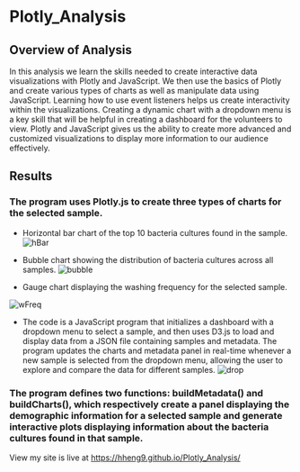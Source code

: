 # Plotly_Analysis

## Overview of Analysis
In this analysis we learn the skills needed to create interactive data visualizations with Plotly and JavaScript. We then use the basics of Plotly and create various types of charts as well as manipulate data using JavaScript. Learning how to use event listeners helps us create interactivity within the visualizations. Creating a dynamic chart with a dropdown menu is a key skill that will be helpful in creating a dashboard for the volunteers to view. Plotly and JavaScript gives us the ability to create more advanced and customized visualizations to display more information to our audience effectively.

## Results 

### The program uses Plotly.js to create three types of charts for the selected sample. 
  * Horizontal bar chart of the top 10 bacteria cultures found in the sample.
![hBar](https://user-images.githubusercontent.com/118647523/224200493-c4a76cee-c141-4848-97be-dc64f2364c63.png)
 
  * Bubble chart showing the distribution of bacteria cultures across all samples. 
![bubble](https://user-images.githubusercontent.com/118647523/224200032-f919d882-0f28-4aa2-a8d9-81c9a9745d26.png)

  * Gauge chart displaying the washing frequency for the selected sample.

![wFreq](https://user-images.githubusercontent.com/118647523/224200054-cdb64dd8-b1a5-4ffe-9ead-b8ce3e79ac1d.png)



 * The code is a JavaScript program that initializes a dashboard with a dropdown menu to select a sample, and then uses D3.js to load and display data from a JSON file containing samples and metadata. The program updates the charts and metadata panel in real-time whenever a new sample is selected from the dropdown menu, allowing the user to explore and compare the data for different samples.
![drop](https://user-images.githubusercontent.com/118647523/224199793-96752561-209a-4a24-b5cf-40784c7a5f53.png)


### The program defines two functions: buildMetadata() and buildCharts(), which respectively create a panel displaying the demographic information for a selected sample and generate interactive plots displaying information about the bacteria cultures found in that sample.







View my site is live at https://hheng9.github.io/Plotly_Analysis/
